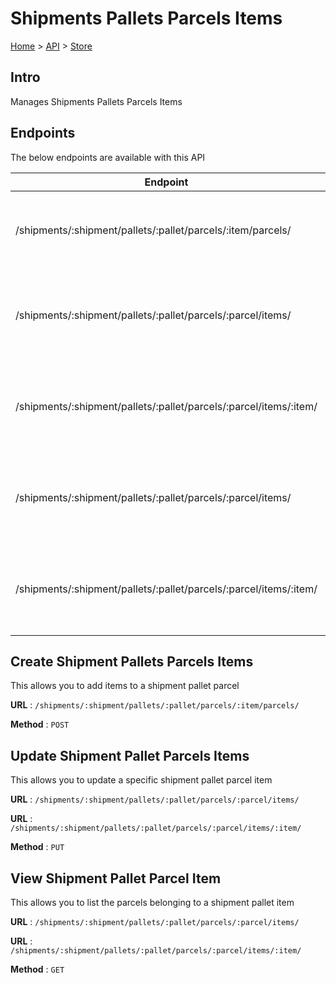 # Shipments Pallets Parcels Items
[Home](../../index.md) > [API](../index.md) > [Store](index.md)
## Intro
Manages Shipments Pallets Parcels Items
## Endpoints
The below endpoints are available with this API

| Endpoint | Method | Description | |
| --- | --- | --- | --- |
| /shipments/:shipment/pallets/:pallet/parcels/:item/parcels/ | POST | This allows you to add items to a shipment pallet parcel | [Details](#create-shipment-pallets-parcels-items) |
| /shipments/:shipment/pallets/:pallet/parcels/:parcel/items/ | PUT | This allows you to update a specific shipment pallet parcel item | [Details](#update-shipment-pallet-parcels-items) |
| /shipments/:shipment/pallets/:pallet/parcels/:parcel/items/:item/ | PUT | This allows you to update a specific shipment pallet parcel item | [Details](#update-shipment-pallet-parcels-items) |
| /shipments/:shipment/pallets/:pallet/parcels/:parcel/items/ | GET | This allows you to list the parcels belonging to a shipment pallet item | [Details](#view-shipment-pallet-parcel-item) |
| /shipments/:shipment/pallets/:pallet/parcels/:parcel/items/:item/ | GET | This allows you to list the parcels belonging to a shipment pallet item | [Details](#view-shipment-pallet-parcel-item) |

## Create Shipment Pallets Parcels Items
This allows you to add items to a shipment pallet parcel

**URL** : `/shipments/:shipment/pallets/:pallet/parcels/:item/parcels/`

**Method** : `POST`

## Update Shipment Pallet Parcels Items
This allows you to update a specific shipment pallet parcel item

**URL** : `/shipments/:shipment/pallets/:pallet/parcels/:parcel/items/`

**URL** : `/shipments/:shipment/pallets/:pallet/parcels/:parcel/items/:item/`

**Method** : `PUT`

## View Shipment Pallet Parcel Item
This allows you to list the parcels belonging to a shipment pallet item

**URL** : `/shipments/:shipment/pallets/:pallet/parcels/:parcel/items/`

**URL** : `/shipments/:shipment/pallets/:pallet/parcels/:parcel/items/:item/`

**Method** : `GET`

